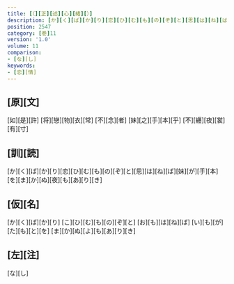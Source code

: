 ```yaml
---
title: [（][正][述][心][緒][）]
description: [か][く][ば][か][り][恋][ひ][む][も][の][ぞ][と][思][は][ね][ば][妹][が][手][本][を][ま][か][ぬ][夜][も][あ][り][き]
position: 2547
category: [巻]11
version: '1.0'
volume: 11
comparison:
- [な][し]
keywords:
- [恋][情]
---
```


## [原][文]

[如][是][許] [将][戀][物][衣][常] [不][念][者] [妹][之][手][本][乎] [不][纒][夜][裳][有][寸]

## [訓][読]

[か][く][ば][か][り][恋][ひ][む][も][の][ぞ][と][思][は][ね][ば][妹][が][手][本][を][ま][か][ぬ][夜][も][あ][り][き]

## [仮][名]

[か][く][ば][か][り] [こ][ひ][む][も][の][ぞ][と] [お][も][は][ね][ば] [い][も][が][た][も][と][を] [ま][か][ぬ][よ][も][あ][り][き]

## [左][注]

[な][し]
